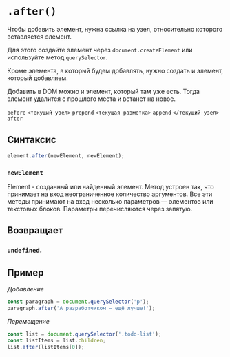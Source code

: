 # `.after()`

Чтобы добавить элемент, нужна ссылка на узел, относительно которого вставляется элемент.

Для этого создайте элемент через `document.createElement` или используйте метод `querySelector`.

Кроме элемента, в который будем добавлять, нужно создать и элемент, который добавляем.

Добавить в DOM можно и элемент, который там уже есть. Тогда элемент удалится с прошлого места и встанет на новое.

`before` `<текущий узел>` `prepend` `<текущая разметка>` `append` `</текущий узел>` `after`

## Синтаксис

```js
element.after(newElement, newElement);
```

### `newElement`

Element - созданный или найденный элемент. Метод устроен так, что принимает на вход неограниченное количество аргументов. Все эти методы принимают на вход несколько параметров — элементов или текстовых блоков. Параметры перечисляются через запятую.

## Возвращает

### `undefined`.

## Пример

_Добавление_

```js
const paragraph = document.querySelector('p');
paragraph.after('А разработчиком — ещё лучше!');
```

_Перемещение_

```js
const list = document.querySelector('.todo-list');
const listItems = list.children;
list.after(listItems[0]);
```
